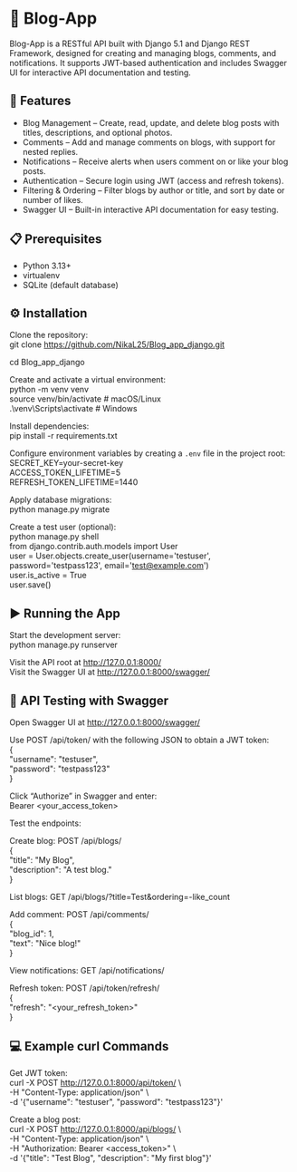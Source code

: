 # 📘 Blog-App

Blog-App is a RESTful API built with Django 5.1 and Django REST Framework, designed for creating and managing blogs, comments, and notifications. It supports JWT-based authentication and includes Swagger UI for interactive API documentation and testing.

## 🚀 Features

- Blog Management – Create, read, update, and delete blog posts with titles, descriptions, and optional photos.  
- Comments – Add and manage comments on blogs, with support for nested replies.  
- Notifications – Receive alerts when users comment on or like your blog posts.  
- Authentication – Secure login using JWT (access and refresh tokens).  
- Filtering & Ordering – Filter blogs by author or title, and sort by date or number of likes.  
- Swagger UI – Built-in interactive API documentation for easy testing.

## 📋 Prerequisites

- Python 3.13+  
- virtualenv  
- SQLite (default database)

## ⚙️ Installation

Clone the repository:  
git clone https://github.com/NikaL25/Blog_app_django.git

cd Blog_app_django

Create and activate a virtual environment:  
python -m venv venv  
source venv/bin/activate        # macOS/Linux  
.\venv\Scripts\activate         # Windows

Install dependencies:  
pip install -r requirements.txt

Configure environment variables by creating a `.env` file in the project root:  
SECRET_KEY=your-secret-key  
ACCESS_TOKEN_LIFETIME=5  
REFRESH_TOKEN_LIFETIME=1440

Apply database migrations:  
python manage.py migrate

Create a test user (optional):  
python manage.py shell  
from django.contrib.auth.models import User  
user = User.objects.create_user(username='testuser', password='testpass123', email='test@example.com')  
user.is_active = True  
user.save()

## ▶️ Running the App

Start the development server:  
python manage.py runserver

Visit the API root at http://127.0.0.1:8000/  
Visit the Swagger UI at http://127.0.0.1:8000/swagger/

## 🧪 API Testing with Swagger

Open Swagger UI at http://127.0.0.1:8000/swagger/  

Use POST /api/token/ with the following JSON to obtain a JWT token:  
{  
  "username": "testuser",  
  "password": "testpass123"  
}

Click “Authorize” in Swagger and enter:  
Bearer <your_access_token>

Test the endpoints:  

Create blog: POST /api/blogs/  
{  
  "title": "My Blog",  
  "description": "A test blog."  
}

List blogs: GET /api/blogs/?title=Test&ordering=-like_count

Add comment: POST /api/comments/  
{  
  "blog_id": 1,  
  "text": "Nice blog!"  
}

View notifications: GET /api/notifications/

Refresh token: POST /api/token/refresh/  
{  
  "refresh": "<your_refresh_token>"  
}

## 💻 Example curl Commands

Get JWT token:  
curl -X POST http://127.0.0.1:8000/api/token/ \  
     -H "Content-Type: application/json" \  
     -d '{"username": "testuser", "password": "testpass123"}'

Create a blog post:  
curl -X POST http://127.0.0.1:8000/api/blogs/ \  
     -H "Content-Type: application/json" \  
     -H "Authorization: Bearer <access_token>" \  
     -d '{"title": "Test Blog", "description": "My first blog"}'

